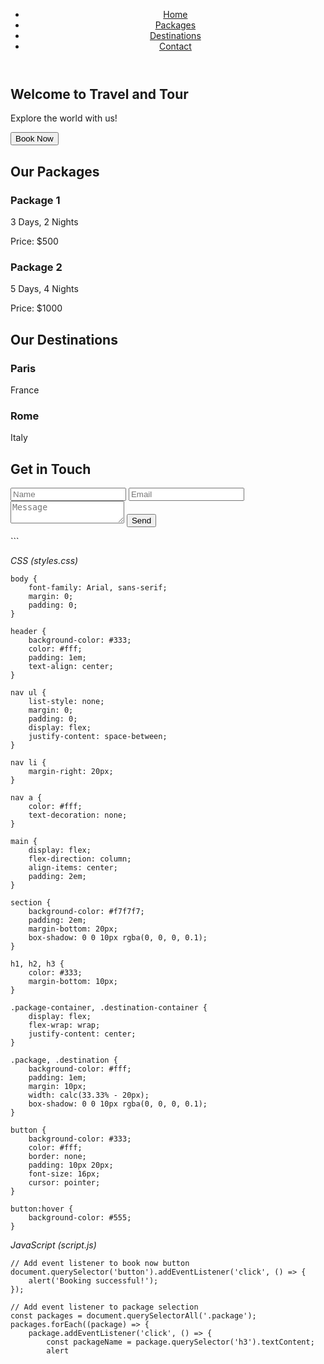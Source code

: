
<!DOCTYPE html>
<html lang="en">
<head>
    <meta charset="UTF-8">
    <meta name="viewport" content="width=device-width, initial-scale=1.0">
    <title>Travel and Tour</title>
    <link rel="stylesheet" href="styles.css">
</head>
<body>
    <header>
        <nav>
            <ul>
                <li><a href="#home">Home</a></li>
                <li><a href="#packages">Packages</a></li>
                <li><a href="#destinations">Destinations</a></li>
                <li><a href="#contact">Contact</a></li>
            </ul>
        </nav>
    </header>
    <main>
        <section id="home">
            <h1>Welcome to Travel and Tour</h1>
            <p>Explore the world with us!</p>
            <button>Book Now</button>
        </section>
        <section id="packages">
            <h2>Our Packages</h2>
            <div class="package-container">
                <div class="package">
                    <h3>Package 1</h3>
                    <p>3 Days, 2 Nights</p>
                    <p>Price: $500</p>
                </div>
                <div class="package">
                    <h3>Package 2</h3>
                    <p>5 Days, 4 Nights</p>
                    <p>Price: $1000</p>
                </div>
                <!-- Add more packages -->
            </div>
        </section>
        <section id="destinations">
            <h2>Our Destinations</h2>
            <div class="destination-container">
                <div class="destination">
                    <h3>Paris</h3>
                    <p>France</p>
                </div>
                <div class="destination">
                    <h3>Rome</h3>
                    <p>Italy</p>
                </div>
                <!-- Add more destinations -->
            </div>
        </section>
        <section id="contact">
            <h2>Get in Touch</h2>
            <form>
                <input type="text" placeholder="Name">
                <input type="email" placeholder="Email">
                <textarea placeholder="Message"></textarea>
                <button>Send</button>
            </form>
        </section>
    </main>
    <script src="script.js"></script>
</body>
</html>
```

*CSS (styles.css)*
```
body {
    font-family: Arial, sans-serif;
    margin: 0;
    padding: 0;
}

header {
    background-color: #333;
    color: #fff;
    padding: 1em;
    text-align: center;
}

nav ul {
    list-style: none;
    margin: 0;
    padding: 0;
    display: flex;
    justify-content: space-between;
}

nav li {
    margin-right: 20px;
}

nav a {
    color: #fff;
    text-decoration: none;
}

main {
    display: flex;
    flex-direction: column;
    align-items: center;
    padding: 2em;
}

section {
    background-color: #f7f7f7;
    padding: 2em;
    margin-bottom: 20px;
    box-shadow: 0 0 10px rgba(0, 0, 0, 0.1);
}

h1, h2, h3 {
    color: #333;
    margin-bottom: 10px;
}

.package-container, .destination-container {
    display: flex;
    flex-wrap: wrap;
    justify-content: center;
}

.package, .destination {
    background-color: #fff;
    padding: 1em;
    margin: 10px;
    width: calc(33.33% - 20px);
    box-shadow: 0 0 10px rgba(0, 0, 0, 0.1);
}

button {
    background-color: #333;
    color: #fff;
    border: none;
    padding: 10px 20px;
    font-size: 16px;
    cursor: pointer;
}

button:hover {
    background-color: #555;
}
```

*JavaScript (script.js)*
```
// Add event listener to book now button
document.querySelector('button').addEventListener('click', () => {
    alert('Booking successful!');
});

// Add event listener to package selection
const packages = document.querySelectorAll('.package');
packages.forEach((package) => {
    package.addEventListener('click', () => {
        const packageName = package.querySelector('h3').textContent;
        alert
```
